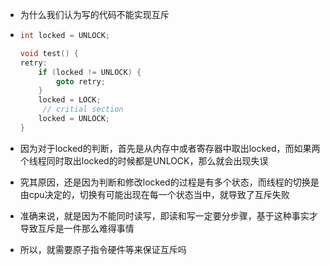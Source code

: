 - 为什么我们认为写的代码不能实现互斥

- ```cpp
  int locked = UNLOCK;
  
  void test() {
  retry:
      if (locked != UNLOCK) {
          goto retry;
      }
      locked = LOCK;
       // critial section
      locked = UNLOCK;
  }
  ```

- 因为对于locked的判断，首先是从内存中或者寄存器中取出locked，而如果两个线程同时取出locked的时候都是UNLOCK，那么就会出现失误

- 究其原因，还是因为判断和修改locked的过程是有多个状态，而线程的切换是由cpu决定的，切换有可能出现在每一个状态当中，就导致了互斥失败

- 准确来说，就是因为不能同时读写，即读和写一定要分步骤，基于这种事实才导致互斥是一件那么难得事情

- 所以，就需要原子指令硬件等来保证互斥吗
